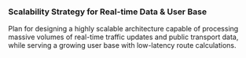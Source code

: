 ### Scalability Strategy for Real-time Data & User Base
Plan for designing a highly scalable architecture capable of processing massive volumes of real-time traffic updates and public transport data, while serving a growing user base with low-latency route calculations.
